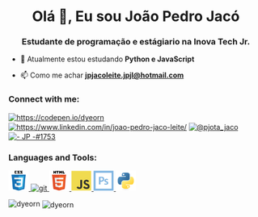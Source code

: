 <h1 align="center">Olá 👋, Eu sou João Pedro Jacó</h1>
<h3 align="center">Estudante de programação e estágiario na Inova Tech Jr.</h3>

- 🌱 Atualmente estou estudando **Python e JavaScript**

- 📫 Como me achar **jpjacoleite.jpjl@hotmail.com**

<h3 align="left">Connect with me:</h3>
<p align="left">
<a href="https://codepen.io/https://codepen.io/dyeorn" target="blank"><img align="center" src="https://raw.githubusercontent.com/rahuldkjain/github-profile-readme-generator/master/src/images/icons/Social/codepen.svg" alt="https://codepen.io/dyeorn" height="30" width="40" /></a>
<a href="https://linkedin.com/in/https://www.linkedin.com/in/joao-pedro-jaco-leite/" target="blank"><img align="center" src="https://raw.githubusercontent.com/rahuldkjain/github-profile-readme-generator/master/src/images/icons/Social/linked-in-alt.svg" alt="https://www.linkedin.com/in/joao-pedro-jaco-leite/" height="30" width="40" /></a>
<a href="https://instagram.com/@pjota_jaco" target="blank"><img align="center" src="https://raw.githubusercontent.com/rahuldkjain/github-profile-readme-generator/master/src/images/icons/Social/instagram.svg" alt="@pjota_jaco" height="30" width="40" /></a>
<a href="https://discord.gg/- JP -#1753" target="blank"><img align="center" src="https://raw.githubusercontent.com/rahuldkjain/github-profile-readme-generator/master/src/images/icons/Social/discord.svg" alt="- JP -#1753" height="30" width="40" /></a>
</p>

<h3 align="left">Languages and Tools:</h3>
<p align="left"> <a href="https://www.w3schools.com/css/" target="_blank" rel="noreferrer"> <img src="https://raw.githubusercontent.com/devicons/devicon/master/icons/css3/css3-original-wordmark.svg" alt="css3" width="40" height="40"/> </a> <a href="https://git-scm.com/" target="_blank" rel="noreferrer"> <img src="https://www.vectorlogo.zone/logos/git-scm/git-scm-icon.svg" alt="git" width="40" height="40"/> </a> <a href="https://www.w3.org/html/" target="_blank" rel="noreferrer"> <img src="https://raw.githubusercontent.com/devicons/devicon/master/icons/html5/html5-original-wordmark.svg" alt="html5" width="40" height="40"/> </a> <a href="https://developer.mozilla.org/en-US/docs/Web/JavaScript" target="_blank" rel="noreferrer"> <img src="https://raw.githubusercontent.com/devicons/devicon/master/icons/javascript/javascript-original.svg" alt="javascript" width="40" height="40"/> </a> <a href="https://www.photoshop.com/en" target="_blank" rel="noreferrer"> <img src="https://raw.githubusercontent.com/devicons/devicon/master/icons/photoshop/photoshop-line.svg" alt="photoshop" width="40" height="40"/> </a> <a href="https://www.python.org" target="_blank" rel="noreferrer"> <img src="https://raw.githubusercontent.com/devicons/devicon/master/icons/python/python-original.svg" alt="python" width="40" height="40"/> </a> </p>

<p><img align="left" src="https://github-readme-stats.vercel.app/api/top-langs?username=dyeorn&show_icons=true&locale=en&layout=compact" alt="dyeorn" /></p>

<p>&nbsp;<img align="center" src="https://github-readme-stats.vercel.app/api?username=dyeorn&show_icons=true&locale=en" alt="dyeorn" /></p>

